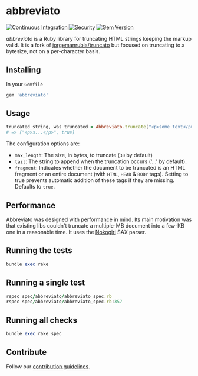 # abbreviato

[![Continuous Integration](https://github.com/zendesk/abbreviato/actions/workflows/actions.yml/badge.svg)](https://github.com/zendesk/abbreviato/actions/workflows/actions.yml)
[![Security](https://github.com/zendesk/abbreviato/actions/workflows/security.yml/badge.svg)](https://github.com/zendesk/abbreviato/actions/workflows/security.yml)
[![Gem Version](https://img.shields.io/gem/v/abbreviato.svg)](https://rubygems.org/gems/abbreviato)

*abbreviato* is a Ruby library for truncating HTML strings keeping the markup valid. It is a fork of [jorgemanrubia/truncato](https://github.com/jorgemanrubia/truncato) but focused on truncating to a bytesize, not on a per-character basis.

## Installing

In your `Gemfile`

```ruby
gem 'abbreviato'
```

## Usage

```ruby
truncated_string, was_truncated = Abbreviato.truncate("<p>some text</p>", max_length: 4)
# => ["<p>s...</p>", true]
```

The configuration options are:

* `max_length`: The size, in bytes, to truncate (`30` by default)
* `tail`: The string to append when the truncation occurs ('&hellip;' by default).
* `fragment`: Indicates whether the document to be truncated is an HTML fragment or an entire document (with `HTML`, `HEAD` & `BODY` tags). Setting to true prevents automatic
addition of these tags if they are missing. Defaults to `true`.

## Performance

Abbreviato was designed with performance in mind. Its main motivation was that existing libs couldn't truncate a multiple-MB document into a few-KB one in a reasonable time. It uses the [Nokogiri](http://nokogiri.org/) SAX parser.

## Running the tests

```ruby
bundle exec rake
```

## Running a single test

```ruby
rspec spec/abbreviato/abbreviato_spec.rb
rspec spec/abbreviato/abbreviato_spec.rb:357
```

## Running all checks

```ruby
bundle exec rake spec
```

## Contribute

Follow our [contribution guidelines](CONTRIBUTING.md).
